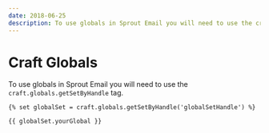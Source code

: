 ```yaml
---
date: 2018-06-25
description: To use globals in Sprout Email you will need to use the craft.globals.getSetByHandle tag.
---
```


# Craft Globals

To use globals in Sprout Email you will need to use the `craft.globals.getSetByHandle` tag.

``` twig
{% set globalSet = craft.globals.getSetByHandle('globalSetHandle') %}

{{ globalSet.yourGlobal }}
```
